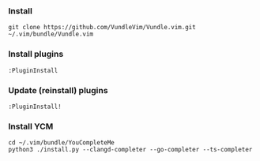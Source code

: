 ### Install
```shell
git clone https://github.com/VundleVim/Vundle.vim.git ~/.vim/bundle/Vundle.vim
```

### Install plugins
```
:PluginInstall
```

### Update (reinstall) plugins
```
:PluginInstall!
```

### Install YCM
```shell
cd ~/.vim/bundle/YouCompleteMe
python3 ./install.py --clangd-completer --go-completer --ts-completer
```
